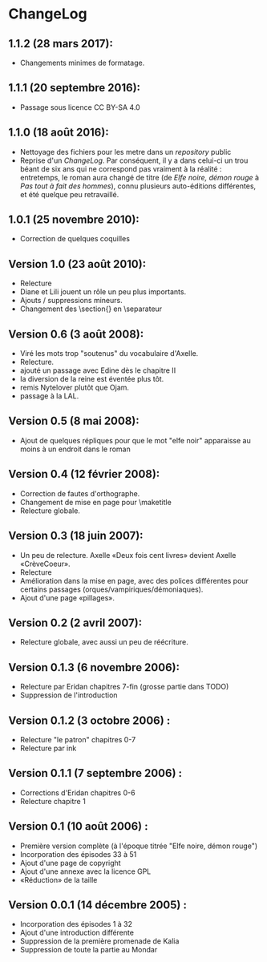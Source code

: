 ChangeLog 
=========

1.1.2 (28 mars 2017):
--------------------------
* Changements minimes de formatage.

1.1.1 (20 septembre 2016):
--------------------------
* Passage sous licence CC BY-SA 4.0

1.1.0 (18 août 2016):
-------------------
* Nettoyage des fichiers pour les metre dans un *repository* public
* Reprise d'un *ChangeLog*. Par conséquent, il y a dans celui-ci un
  trou béant de six ans qui ne correspond pas vraiment à la réalité :
  entretemps, le roman aura changé de titre (de *Elfe noire, démon
  rouge* à *Pas tout à fait des hommes*), connu plusieurs
  auto-éditions différentes, et été quelque peu retravaillé.

1.0.1 (25 novembre 2010):
-------------------------
* Correction de quelques coquilles

Version 1.0 (23 août 2010):
--------------------------
* Relecture 
* Diane et Lili jouent un rôle un peu plus importants.
* Ajouts / suppressions mineurs. 
* Changement des \section{} en \separateur

Version 0.6 (3 août 2008):
---------------------------
* Viré les mots trop "soutenus" du vocabulaire d'Axelle.
* Relecture.
* ajouté un passage avec Edine dès le chapitre II
* la diversion de la reine est éventée plus tôt.
* remis Nytelover plutôt que Ojam.
* passage à la LAL.


Version 0.5 (8 mai 2008):
-------------------------
* Ajout de quelques répliques pour que le mot "elfe noir" apparaisse
  au moins à un endroit dans le roman 

Version 0.4 (12 février 2008):
------------------------------
* Correction de fautes d'orthographe.
* Changement de mise en page pour \maketitle
* Relecture globale.

Version 0.3 (18 juin 2007):
----------------------------
* Un peu de relecture. Axelle «Deux fois cent livres» devient Axelle
  «CrèveCoeur».
* Relecture
* Amélioration dans la mise en page, avec des polices différentes
  pour certains passages (orques/vampiriques/démoniaques).
* Ajout d'une page «pillages».

Version 0.2 (2 avril 2007):
---------------------------
* Relecture globale, avec aussi un peu de réécriture. 

Version 0.1.3 (6 novembre 2006):
--------------------------------
* Relecture par Eridan chapitres 7-fin (grosse partie dans TODO)
* Suppression de l'introduction

Version 0.1.2 (3 octobre 2006) :
--------------------------------
* Relecture "le patron" chapitres 0-7
* Relecture par ink

Version 0.1.1 (7 septembre 2006) :
----------------------------------
* Corrections d'Eridan chapitres 0-6
* Relecture chapitre 1

Version 0.1 (10 août 2006) :
-----------------------------
* Première version complète (à l'époque titrée "Elfe noire, démon
      rouge") 
* Incorporation des épisodes 33 à 51
* Ajout d'une page de copyright
* Ajout d'une annexe avec la licence GPL
* «Réduction» de la taille

Version 0.0.1 (14 décembre 2005) :
-----------------------------------
* Incorporation des épisodes 1 à 32
* Ajout d'une introduction différente
* Suppression de la première promenade de Kalia
* Suppression de toute la partie au Mondar
